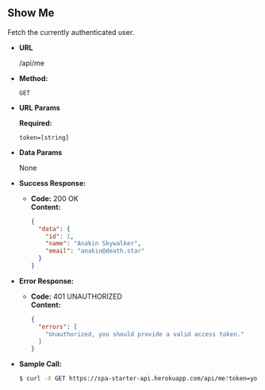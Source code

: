 **Show Me**
----
Fetch the currently authenticated user.

* **URL**

  /api/me

* **Method:**
    
  `GET`
  
*  **URL Params**

   **Required:**
 
   `token=[string]`

* **Data Params**

  None

* **Success Response:**
  
  * **Code:** 200 OK <br />
    **Content:** <br />

    ``` json
    {
      "data": {
        "id": 1,
        "name": "Anakin Skywalker",
        "email": "anakin@death.star"
      }
    }
    ```
 
* **Error Response:**

  * **Code:** 401 UNAUTHORIZED <br />
    **Content:** <br />

    ``` json
    {
      "errors": [
        "Unauthorized, you should provide a valid access token."
      ]
    }
    ```

* **Sample Call:**

  ``` bash
  $ curl -X GET https://spa-starter-api.herokuapp.com/api/me?token=your_access_token
  ```
